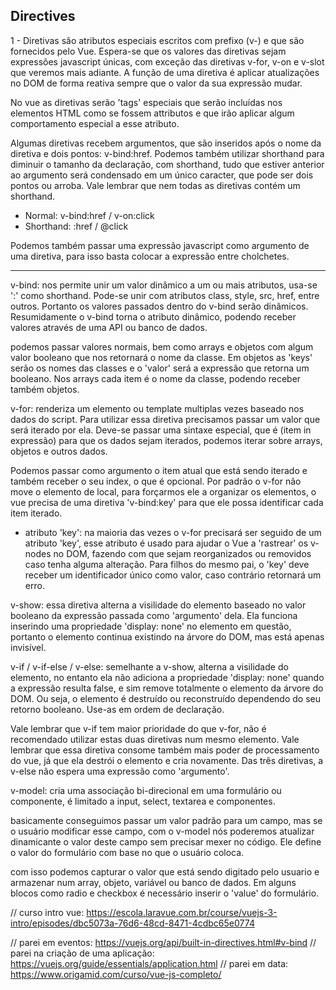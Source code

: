 ## Directives

1 - Diretivas são atributos especiais escritos com prefixo (v-) e que são
fornecidos pelo Vue. Espera-se que os valores das diretivas sejam expressões
javascript únicas, com exceção das diretivas v-for, v-on e v-slot que veremos
mais adiante. A função de uma diretiva é aplicar atualizações no DOM de forma
reativa sempre que o valor da sua expressão mudar.

No vue as diretivas serão 'tags' especiais que serão incluídas nos elementos
HTML como se fossem attributos e que irão aplicar algum comportamento especial
a esse atributo.

Algumas diretivas recebem argumentos, que são inseridos após o nome da diretiva
e dois pontos: v-bind:href. Podemos também utilizar shorthand para diminuir o
tamanho da declaração, com shorthand, tudo que estiver anterior ao argumento será
condensado em um único caracter, que pode ser dois pontos ou arroba. Vale lembrar
que nem todas as diretivas contém um shorthand.

- Normal: v-bind:href / v-on:click
- Shorthand: :href / @click

Podemos também passar uma expressão javascript como argumento de uma diretiva,
para isso basta colocar a expressão entre cholchetes.

---

v-bind: nos permite unir um valor dinâmico a um ou mais atributos, usa-se ':'
como shorthand. Pode-se unir com atributos class, style, src, href, entre outros.
Portanto os valores passados dentro do v-bind serão dinâmicos. Resumidamente o
v-bind torna o atributo dinâmico, podendo receber valores através de uma API ou
banco de dados.

podemos passar valores normais, bem como arrays e objetos com algum valor
booleano que nos retornará o nome da classe. Em objetos as 'keys' serão os nomes
das classes e o 'valor' será a expressão que retorna um booleano. Nos arrays
cada item é o nome da classe, podendo receber também objetos.

v-for: renderiza um elemento ou template multiplas vezes baseado nos dados do
script. Para utilizar essa diretiva precisamos passar um valor que será iterado
por ela. Deve-se passar uma sintaxe especial, que é (item in expressão) para que
os dados sejam iterados, podemos iterar sobre arrays, objetos e outros dados.

Podemos passar como argumento o item atual que está sendo iterado e também
receber o seu index, o que é opcional. Por padrão o v-for não move o elemento de
local, para forçarmos ele a organizar os elementos, o vue precisa de uma diretiva
'v-bind:key' para que ele possa identificar cada item iterado.

- atributo 'key': na maioria das vezes o v-for precisará ser seguido de um
  atributo 'key', esse atributo é usado para ajudar o Vue a 'rastrear' os v-nodes
  no DOM, fazendo com que sejam reorganizados ou removidos caso tenha alguma
  alteração. Para filhos do mesmo pai, o 'key' deve receber um identificador
  único como valor, caso contrário retornará um erro.

v-show: essa diretiva alterna a visilidade do elemento baseado no valor booleano
da expressão passada como 'argumento' dela. Ela funciona inserindo uma propriedade
'display: none' no elemento em questão, portanto o elemento continua existindo
na árvore do DOM, mas está apenas invisível.

v-if / v-if-else / v-else: semelhante a v-show, alterna a visilidade do elemento,
no entanto ela não adiciona a propriedade 'display: none' quando a expressão
resulta false, e sim remove totalmente o elemento da árvore do DOM. Ou seja, o
elemento é destruído ou reconstruído dependendo do seu retorno booleano. Use-as
em ordem de declaração.

Vale lembrar que v-if tem maior prioridade do que v-for, não é recomendado
utilizar estas duas diretivas num mesmo elemento. Vale lembrar que essa diretiva
consome também mais poder de processamento do vue, já que ela destrói o elemento
e cria novamente. Das três diretivas, a v-else não espera uma expressão como
'argumento'.

v-model: cria uma associação bi-direcional em uma formulário ou componente, é
limitado a input, select, textarea e componentes.

basicamente conseguimos passar um valor padrão para um campo, mas se o usuário
modificar esse campo, com o v-model nós poderemos atualizar dinamicante o valor
deste campo sem precisar mexer no código. Ele define o valor do formulário com
base no que o usuário coloca.

com isso podemos capturar o valor que está sendo digitado pelo usuario e armazenar
num array, objeto, variável ou banco de dados. Em alguns blocos como radio e checkbox
é necessário inserir o 'value' do formulário.

// curso intro vue: https://escola.laravue.com.br/course/vuejs-3-intro/episodes/dbc5073a-76d6-48cd-8471-4cdbc65e0774

// parei em eventos: https://vuejs.org/api/built-in-directives.html#v-bind
// parei na criação de uma aplicação: https://vuejs.org/guide/essentials/application.html
// parei em data: https://www.origamid.com/curso/vue-js-completo/
